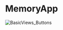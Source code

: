 # MemoryApp

![BasicViews_Buttons](https://user-images.githubusercontent.com/13812858/204157154-360f3b45-0deb-455b-970d-5de46bc526f0.png)
